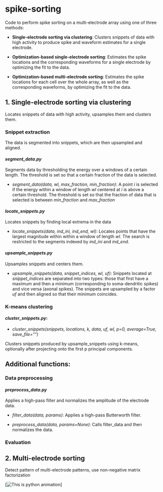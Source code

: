 # spike-sorting

Code to perform spike sorting on a multi-electrode array using one of three methods:

- **Single-electrode sorting via clustering**: Clusters snippets of data with high activity to produce spike and waveform estimates for a single electrode. 

- **Optimization-based single-electrode sorting**: Estimates the spike locations and the corresponding waveforms for a single electrode by optimizing the fit to the data.

- **Optimization-based multi-electrode sorting**: Estimates the spike locations for each cell over the whole array, as well as the corresponding waveforms, by optimizing the fit to the data.

## 1. Single-electrode sorting via clustering

Locates snippets of data with high activity, upsamples them and clusters them.

### Snippet extraction

The data is segmented into snippets, which are then upsampled and aligned. 

#### *segment_data.py*

Segments data by thresholding the energy over a windows of a certain length. The threshold is set so that a certain fraction of the data is selected.

- *segment_data(data, wl, max_fraction, min_fraction)*: A point *i* is selected if the energy within a window of length *wl* centered at *i* is above a certain threshold. The threshold is set so that the fraction of data that is selected is between *min_fraction* and *max_fraction*

#### *locate_snippets.py*

Locates snippets by finding local extrema in the data

- *locate_snippets(data, ind_ini, ind_end, wl)*: Locates points that have the largest magnitude within within a window of length *wl*. The search is restricted to the segments indexed by *ind_ini* and *ind_end*.

#### *upsample_snippets.py*

Upsamples snippets and centers them. 

- *upsample_snippets(data, snippet_indices, wl, uf)*: Snippets located at *snippet_indices* are separated into two types: those that first have a maximum
and then a minimum (corresponding to soma-dendritic spikes) and vice versa (axonal spikes). The snippets are upsampled by a factor *uf* and then aligned so that their minimum coincides.

### K-means clustering

#### *cluster_snippets.py*:

- *cluster_snippets(snippets, locations, k, data, uf, wl, p=0, average=True, save_file="")*

Clusters snippets produced by upsample_snippets using k-means, optionally after projecting onto the first p principal components.

## Additional functions:

### Data preprocessing

#### *preprocess_data.py*

Applies a high-pass filter and normalizes the amplitude of the electrode data.

- *filter_data(data, params)*: Applies a high-pass Butterworth filter. 

- *preprocess_data(data, params=None)*: Calls filter_data and then normalizes the data.

### Evaluation

## 2. Multi-electrode sorting 

Detect pattern of multi-electrode patterns, use non-negative matrix factorization

[![This is python animation](https://github.com/YueXX/spike-sorting-project/tree/master/animation/mysimsworldmap-v6.png)]





















